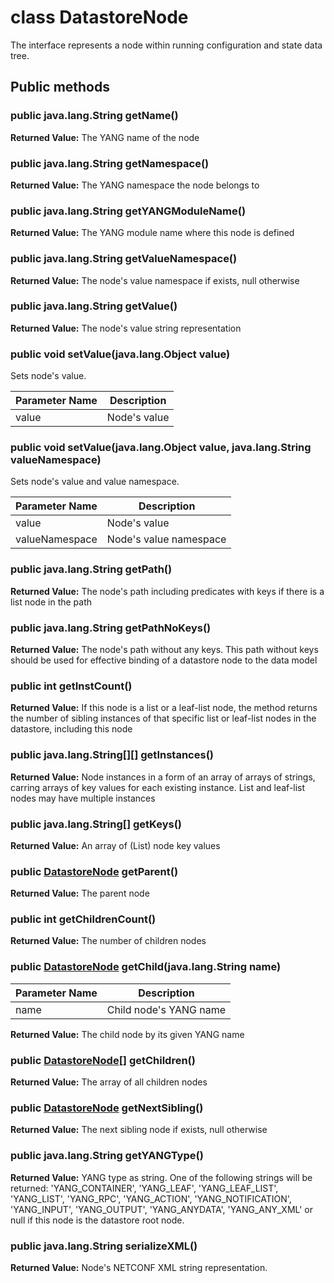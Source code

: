 # class DatastoreNode


The interface represents a node within running configuration and state data tree.

## Public methods

### public java.lang.String getName()


**Returned Value:** The YANG name of the node


### public java.lang.String getNamespace()


**Returned Value:** The YANG namespace the node belongs to


### public java.lang.String getYANGModuleName()


**Returned Value:** The YANG module name where this node is defined



### public java.lang.String getValueNamespace()


**Returned Value:** The node's value namespace if exists, null otherwise


### public java.lang.String getValue()


**Returned Value:** The node's value string representation


### public void setValue(java.lang.Object value)


Sets node's value.


|Parameter Name|Description|
|-----|-----|
|value|Node's value|


### public void setValue(java.lang.Object value, java.lang.String valueNamespace)


Sets node's value and value namespace.


|Parameter Name|Description|
|-----|-----|
|value|Node's value|
|valueNamespace|Node's value namespace|


### public java.lang.String getPath()


**Returned Value:** The node's path including predicates with keys if there is a list node in the path


### public java.lang.String getPathNoKeys()


**Returned Value:** The node's path without any keys. This path without keys should be used for
 effective binding of a datastore node to the data model
 

### public int getInstCount()


**Returned Value:** If this node is a list or a leaf-list node, the method returns the number
 of sibling instances of that specific list or leaf-list nodes in the datastore, 
 including this node
 

### public java.lang.String[][] getInstances()



**Returned Value:** Node instances in a form of an array of arrays of strings,
 carring arrays of key values for each existing instance. List and
 leaf-list nodes may have multiple instances
  


### public java.lang.String[] getKeys()


**Returned Value:** An array of (List) node key values


### public [DatastoreNode](DatastoreNode.md) getParent()


**Returned Value:** The parent node


### public int  getChildrenCount()


**Returned Value:** The number of children nodes


### public [DatastoreNode](DatastoreNode.md) getChild(java.lang.String name)


|Parameter Name|Description|
|-----|-----|
|name|Child node's YANG name|


**Returned Value:** The child node by its given YANG name


### public [DatastoreNode](DatastoreNode.md)[] getChildren()


**Returned Value:** The array of all children nodes


###  public [DatastoreNode](DatastoreNode.md) getNextSibling()


**Returned Value:** The next sibling node if exists, null otherwise


### public java.lang.String getYANGType()


**Returned Value:** YANG type as string. One of the following strings will be returned:
 'YANG_CONTAINER', 'YANG_LEAF', 'YANG_LEAF_LIST', 'YANG_LIST', 'YANG_RPC',
 'YANG_ACTION', 'YANG_NOTIFICATION', 'YANG_INPUT', 'YANG_OUTPUT', 'YANG_ANYDATA', 
 'YANG_ANY_XML' or null if this node is the datastore root node.



### public java.lang.String serializeXML()


**Returned Value:** Node's NETCONF XML string representation.
  
